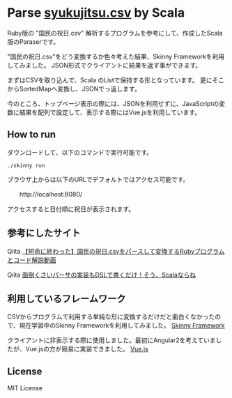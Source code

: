 
# Parse [syukujitsu.csv](http://www8.cao.go.jp/chosei/shukujitsu/gaiyou.html) by Scala

Ruby版の "国民の祝日.csv" 解析するプログラムを参考にして、作成したScala版のParaserです。

"国民の祝日.csv"をどう変換するか色々考えた結果、Skinny Frameworkを利用してみました。
JSON形式でクライアントに結果を返す事ができます。

まずはCSVを取り込んで、Scala のListで保持する形となっています。
更にそこからSortedMapへ変換し、JSONでっ返します。

今のところ、トップページ表示の際には、JSONを利用せずに、JavaScriptの変数に結果を配列で設定して、表示する際にはVue.jsを利用しています。

## How to run
ダウンロードして、以下のコマンドで実行可能です。

    ./skinny run

ブラウザ上からは以下のURLでデフォルトではアクセス可能です。

　　http://localhost:8080/

アクセスすると日付順に祝日が表示されます。

## 参考にしたサイト
Qiita [【短命に終わった】国民の祝日.csvをパースして変換するRubyプログラムとコード解説動画](http://qiita.com/jnchito/items/b8a2ed3544c1dc36fb9d)

Qiita [面倒くさいパーサの実装もDSLで書くだけ！そう、Scalaならね](http://qiita.com/suin/items/35bc4afe618cb77f80f6)


## 利用しているフレームワーク
CSVからプログラムで利用する単純な形に変換するだけだと面白くなかったので、現在学習中のSkinny Frameworkを利用してみました。
[Skinny Framework](http://skinny-framework.org/)

クライアントに非表示する際に使用しました。最初にAngular2を考えていましたが、Vue.jsの方が簡易に実装できました。
[Vue.js](https://jp.vuejs.org/)


## License
MIT License
